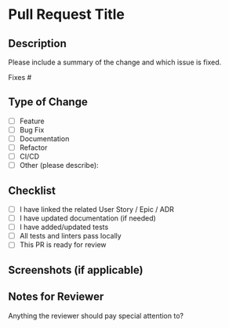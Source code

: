 # Pull Request Title

## Description

Please include a summary of the change and which issue is fixed.

Fixes #<issue-number>

## Type of Change

- [ ] Feature
- [ ] Bug Fix
- [ ] Documentation
- [ ] Refactor
- [ ] CI/CD
- [ ] Other (please describe):

## Checklist

- [ ] I have linked the related User Story / Epic / ADR
- [ ] I have updated documentation (if needed)
- [ ] I have added/updated tests
- [ ] All tests and linters pass locally
- [ ] This PR is ready for review

## Screenshots (if applicable)

## Notes for Reviewer

Anything the reviewer should pay special attention to?
